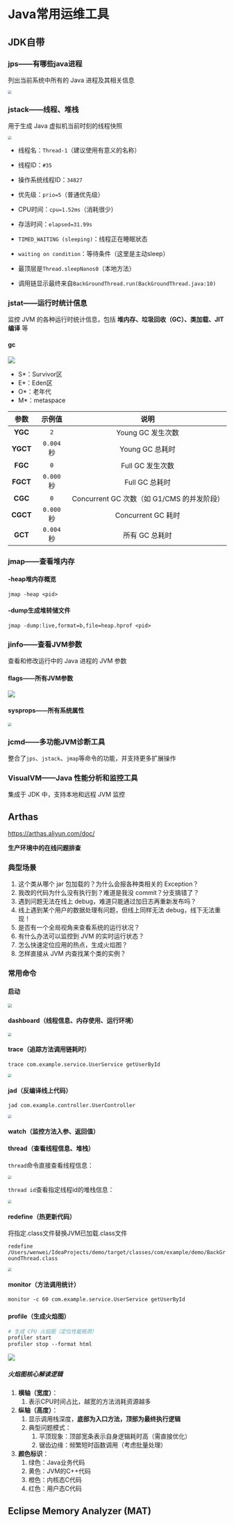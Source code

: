 # Java常用运维工具

## JDK自带

### jps——有哪些java进程

列出当前系统中所有的 Java 进程及其相关信息

<img src="./images/jps.png" style="zoom:50%; margin:0"/>

### jstack——线程、堆栈

用于生成 Java 虚拟机当前时刻的线程快照

<img src="./images/jstack.png" style="zoom:50%; margin:0" />

- 线程名：`Thread-1`（建议使用有意义的名称）

- 线程ID：`#35`
- 操作系统线程ID：`34827`
- 优先级：`prio=5`（普通优先级）
- CPU时间：`cpu=1.52ms`（消耗很少）
- 存活时间：`elapsed=31.99s`
- `TIMED_WAITING (sleeping)`：线程正在睡眠状态
- `waiting on condition`：等待条件（这里是主动sleep）
- 最顶层是`Thread.sleepNanos0`（本地方法）
- 调用链显示最终来自`BackGroundThread.run(BackGroundThread.java:10)`

### jstat——运行时统计信息

监控 JVM 的各种运行时统计信息，包括 **堆内存、垃圾回收（GC）、类加载、JIT 编译** 等

#### gc

![](./images/jstat-gc.png)

- S*：Survivor区
- E*：Eden区
- O*：老年代
- M*：metaspace

|   参数   |   示例值   |                    说明                    |
| :------: | :--------: | :----------------------------------------: |
| **YGC**  |    `2`     |             Young GC 发生次数              |
| **YGCT** | `0.004` 秒 |              Young GC 总耗时               |
| **FGC**  |    `0`     |              Full GC 发生次数              |
| **FGCT** | `0.000` 秒 |               Full GC 总耗时               |
| **CGC**  |    `0`     | Concurrent GC 次数（如 G1/CMS 的并发阶段） |
| **CGCT** | `0.000` 秒 |             Concurrent GC 耗时             |
| **GCT**  | `0.004` 秒 |               所有 GC 总耗时               |

### jmap——查看堆内存

#### -heap堆内存概览

`jmap -heap <pid>`

#### -dump生成堆转储文件

`jmap -dump:live,format=b,file=heap.hprof <pid>`



### jinfo——查看JVM参数

查看和修改运行中的 Java 进程的 JVM 参数

#### flags——所有JVM参数

![](./images/jinfo-flags.png)

#### sysprops——所有系统属性

<img src="./images/jinfo-sys.png" style="zoom:50%; margin:0" />

### jcmd——多功能JVM诊断工具

整合了`jps`、`jstack`、`jmap`等命令的功能，并支持更多扩展操作

### VisualVM——Java 性能分析和监控工具

集成于 JDK 中，支持本地和远程 JVM 监控

## Arthas

https://arthas.aliyun.com/doc/

**生产环境中的在线问题排查**

### 典型场景

1. 这个类从哪个 jar 包加载的？为什么会报各种类相关的 Exception？
2. 我改的代码为什么没有执行到？难道是我没 commit？分支搞错了？
3. 遇到问题无法在线上 debug，难道只能通过加日志再重新发布吗？
4. 线上遇到某个用户的数据处理有问题，但线上同样无法 debug，线下无法重现！
5. 是否有一个全局视角来查看系统的运行状况？
6. 有什么办法可以监控到 JVM 的实时运行状态？
7. 怎么快速定位应用的热点，生成火焰图？
8. 怎样直接从 JVM 内查找某个类的实例？

### 常用命令

#### 启动

<img src="./images/start_arthas.png" style="zoom:57%;" />

#### dashboard（线程信息、内存使用、运行环境）

<img src="/Users/wenwei/Documents/学习/java/images/arthas_dashboard.png" style="zoom:50%;" />

#### trace（追踪方法调用链耗时）

```
trace com.example.service.UserService getUserById
```

<img src="./images/arthas_trace.png" style="zoom:50%;" />

#### jad（反编译线上代码）

```shell
jad com.example.controller.UserController
```

<img src="./images/arthas_jad.png" style="zoom:50%;" />

#### watch（监控方法入参、返回值）

#### thread（查看线程信息、堆栈）

`thread`命令直接查看线程信息：

<img src="/Users/wenwei/Documents/学习/java/images/arthas_thread_all.png" style="zoom:50%;" />

`thread id`查看指定线程id的堆栈信息：

<img src="/Users/wenwei/Documents/学习/java/images/arthas_thread_id.png" style="zoom:50%;" />

#### redefine（热更新代码）

将指定.class文件替换JVM已加载.class文件

`redefine /Users/wenwei/IdeaProjects/demo/target/classes/com/example/demo/BackGroundThread.class`

<img src="/Users/wenwei/Documents/学习/java/images/arthas_redefine.png" style="zoom:50%;" />

#### monitor（方法调用统计）

```sh
monitor -c 60 com.example.service.UserService getUserById
```

#### profile（生成火焰图）

```sh
# 生成 CPU 火焰图（定位性能瓶颈）
profiler start
profiler stop --format html
```

![](/Users/wenwei/Documents/学习/java/images/arthas_profier.png)

##### 火焰图核心解读逻辑

1. **横轴（宽度）**：
   1. 表示CPU时间占比，越宽的方法消耗资源越多
2. **纵轴（高度）**：
   1. 显示调用栈深度，**底部为入口方法，顶部为最终执行逻辑**
   2. 典型问题模式：
      1. 平顶现象：顶部宽条表示自身逻辑耗时高（需直接优化）
      2. 锯齿边缘：频繁短时函数调用（考虑批量处理）
3. **颜色标识**：
   1. 绿色：Java业务代码
   2. 黄色：JVM的C++代码
   3. 橙色：内核态C代码
   4. 红色：用户态C代码

## Eclipse Memory Analyzer (MAT)